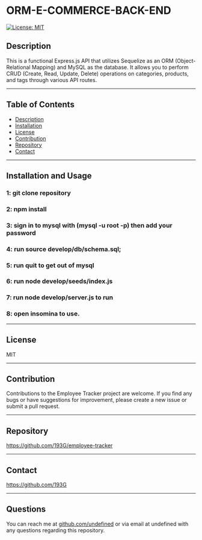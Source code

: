 # ORM-E-COMMERCE-BACK-END

  [![License: MIT](https://img.shields.io/badge/License-MIT-yellow.svg)](https://opensource.org/licenses/MIT)

  ## Description
  
  This is a functional Express.js API that utilizes Sequelize as an ORM (Object-Relational Mapping) and MySQL as the database. It allows you to perform CRUD (Create, Read, Update, Delete) operations on categories, products, and tags through various API routes.

  ---
  ## Table of Contents
  
  - [Description](#description)
  - [Installation](#installation)
  - [License](#license)
  - [Contribution](#contribution)
  - [Repository](#repository)
  - [Contact](#contact)
  
---
  
  ## Installation and Usage
  
 ### 1: git clone repository 
 ### 2: npm install 
 ### 3: sign in to mysql with (mysql -u root -p) then add your password 
 ### 4: run source develop/db/schema.sql; 
 ### 5: run quit to get out of mysql 
 ### 6: run node develop/seeds/index.js
 ### 7: run node develop/server.js to run 
 ### 8: open insomina to use.  
  ---
  
  ## License
  
  MIT

  ---
  
  ## Contribution
  Contributions to the Employee Tracker project are welcome. If you find any bugs or have suggestions for improvement, please create a new issue or submit a pull request.
  
  ---
  ## Repository
  https://github.com/193G/employee-tracker

  ---
 
  ## Contact
  https://github.com/193G

---
  

  ## Questions
  
  You can reach me at [github.com/undefined](https://github.com/undefined) or via email at undefined with any questions regarding this repository.